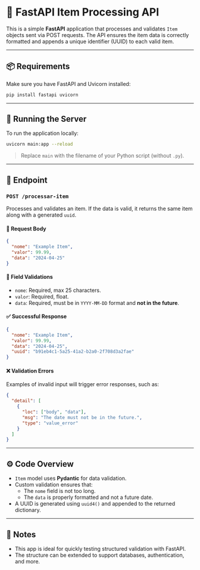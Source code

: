 # 🚀 FastAPI Item Processing API

This is a simple **FastAPI** application that processes and validates `Item` objects sent via POST requests. The API ensures the item data is correctly formatted and appends a unique identifier (UUID) to each valid item.

---

## 📦 Requirements

Make sure you have FastAPI and Uvicorn installed:

```bash
pip install fastapi uvicorn
```

---

## 🚀 Running the Server

To run the application locally:

```bash
uvicorn main:app --reload
```

> Replace `main` with the filename of your Python script (without `.py`).

---

## 📄 Endpoint

### `POST /processar-item`

Processes and validates an item. If the data is valid, it returns the same item along with a generated `uuid`.

#### 🔸 Request Body

```json
{
  "nome": "Example Item",
  "valor": 99.99,
  "data": "2024-04-25"
}
```

#### 🔹 Field Validations

- `nome`: Required, max 25 characters.
- `valor`: Required, float.
- `data`: Required, must be in `YYYY-MM-DD` format and **not in the future**.

#### ✅ Successful Response

```json
{
  "nome": "Example Item",
  "valor": 99.99,
  "data": "2024-04-25",
  "uuid": "b91eb4c1-5a25-41a2-b2a0-2f708d3a2fae"
}
```

#### ❌ Validation Errors

Examples of invalid input will trigger error responses, such as:

```json
{
  "detail": [
    {
      "loc": ["body", "data"],
      "msg": "The date must not be in the future.",
      "type": "value_error"
    }
  ]
}
```

---

## ⚙️ Code Overview

- `Item` model uses **Pydantic** for data validation.
- Custom validation ensures that:
  - The `nome` field is not too long.
  - The `data` is properly formatted and not a future date.
- A UUID is generated using `uuid4()` and appended to the returned dictionary.

---

## 📌 Notes

- This app is ideal for quickly testing structured validation with FastAPI.
- The structure can be extended to support databases, authentication, and more.

